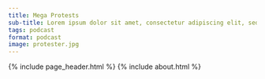 ```yaml
---
title: Mega Protests
sub-title: Lorem ipsum dolor sit amet, consectetur adipiscing elit, sed do eiusmod tempor incididunt ut labore et dolore magna aliqua. 
tags: podcast
format: podcast
image: protester.jpg
---
```


{% include page_header.html %}
{% include about.html %}
